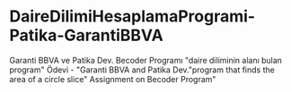 # DaireDilimiHesaplamaProgrami-Patika-GarantiBBVA
 Garanti BBVA ve Patika Dev. Becoder Programı "daire diliminin alanı bulan program" Ödevi - "Garanti BBVA and Patika Dev."program that finds the area of a circle slice" Assignment on Becoder Program"
